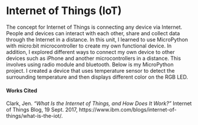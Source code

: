 <h1>Internet of Things (IoT)</h1>
<p>The concept for Internet of Things is connecting any device via Internet. People and devices can interact with each other, share and collect data through the Internet in a distance. In this unit, I learned to use MicroPython with micro:bit microcontroller to create my own functional device. In addition, I explored different ways to connect my own device to other devices such as iPhone and another microcontrollers in a distance. This involves using radio module and bluetooth. <break>
Below is my MicroPython project. I created a device that uses temperature sensor to detect the surrounding temperature and then displays different color on the RGB LED. </p>






<h4>Works Cited</h4>
<p>Clark, Jen. <i>“What Is the Internet of Things, and How Does It Work?”</i> Internet of Things Blog, 19 Sept. 2017, https://www.ibm.com/blogs/internet-of-things/what-is-the-iot/.</p>
